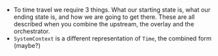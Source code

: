 - To time travel we require 3 things. What our starting state is, what our ending state is, and how we are going to get there. These are all described when you combine the upstream, the overlay and the orchestrator.
- `SystemContext` is a different representation of `Time`, the combined form (maybe?)
